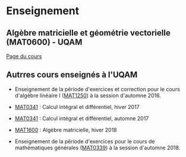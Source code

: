 # Enseignement

## Algèbre matricielle et géométrie vectorielle (MAT0600) - UQAM

<a href="mat0600.html"> Page du cours </a>

## Autrres cours enseignés à l'UQAM

- Enseignement de la période d'exercices et correction pour le cours d'algèbre linéaire I ([MAT1250](https://etudier.uqam.ca/cours?sigle=MAT1250)) à la session d'automne 2016.

- [MAT0341](https://etudier.uqam.ca/cours?sigle=MAT0341) : Calcul intégral et différentiel, hiver 2017

- [MAT0341](https://etudier.uqam.ca/cours?sigle=MAT0341) : Calcul intégral et différentiel, automne 2017

- [MAT1600](https://etudier.uqam.ca/cours?sigle=MAT1600) : Algèbre matricielle, hiver 2018

- Enseignement de la période d'exercices pour le cours de mathématiques générales ([MAT0339](https://etudier.uqam.ca/cours?sigle=MAT0339)) à la session d'automne 2018.
